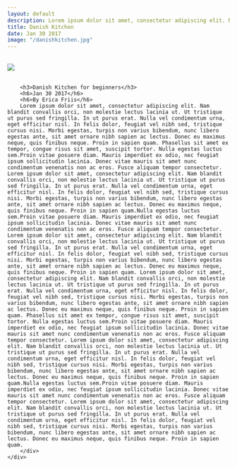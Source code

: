 ```yaml
---
layout: default
description: Lorem ipsum dolor sit amet, consectetur adipiscing elit. Nam blandit convallis orci, non molestie lectus lacinia ut. Ut tristique ut purus sed fringilla. In ut purus erat. Nulla vel condimentum urna, eget efficitur nisl.  
title: Danish Kitchen
date: Jan 30 2017
image: "/danishkitchen.jpg"
---
```

<br>
<div class="container-fluid">
    <div class="row-fluid">
        <div class="col-md-8 col-md-offset-2">
        <img src="{{page.image}}" class="img-responsive">
        <br>
        <br>

        <h3>Danish Kitchen for beginners</h3>
        <h6>Jan 30 2017</h6>
        <h6>By Erica Friis</h6>
        Lorem ipsum dolor sit amet, consectetur adipiscing elit. Nam blandit convallis orci, non molestie lectus lacinia ut. Ut tristique ut purus sed fringilla. In ut purus erat. Nulla vel condimentum urna, eget efficitur nisl. In felis dolor, feugiat vel nibh sed, tristique cursus nisi. Morbi egestas, turpis non varius bibendum, nunc libero egestas ante, sit amet ornare nibh sapien ac lectus. Donec eu maximus neque, quis finibus neque. Proin in sapien quam. Phasellus sit amet ex tempor, congue risus sit amet, suscipit tortor. Nulla egestas luctus sem.Proin vitae posuere diam. Mauris imperdiet ex odio, nec feugiat ipsum sollicitudin lacinia. Donec vitae mauris sit amet nunc condimentum venenatis non ac eros. Fusce aliquam tempor consectetur. Lorem ipsum dolor sit amet, consectetur adipiscing elit. Nam blandit convallis orci, non molestie lectus lacinia ut. Ut tristique ut purus sed fringilla. In ut purus erat. Nulla vel condimentum urna, eget efficitur nisl. In felis dolor, feugiat vel nibh sed, tristique cursus nisi. Morbi egestas, turpis non varius bibendum, nunc libero egestas ante, sit amet ornare nibh sapien ac lectus. Donec eu maximus neque, quis finibus neque. Proin in sapien quam.Nulla egestas luctus sem.Proin vitae posuere diam. Mauris imperdiet ex odio, nec feugiat ipsum sollicitudin lacinia. Donec vitae mauris sit amet nunc condimentum venenatis non ac eros. Fusce aliquam tempor consectetur. Lorem ipsum dolor sit amet, consectetur adipiscing elit. Nam blandit convallis orci, non molestie lectus lacinia ut. Ut tristique ut purus sed fringilla. In ut purus erat. Nulla vel condimentum urna, eget efficitur nisl. In felis dolor, feugiat vel nibh sed, tristique cursus nisi. Morbi egestas, turpis non varius bibendum, nunc libero egestas ante, sit amet ornare nibh sapien ac lectus. Donec eu maximus neque, quis finibus neque. Proin in sapien quam. Lorem ipsum dolor sit amet, consectetur adipiscing elit. Nam blandit convallis orci, non molestie lectus lacinia ut. Ut tristique ut purus sed fringilla. In ut purus erat. Nulla vel condimentum urna, eget efficitur nisl. In felis dolor, feugiat vel nibh sed, tristique cursus nisi. Morbi egestas, turpis non varius bibendum, nunc libero egestas ante, sit amet ornare nibh sapien ac lectus. Donec eu maximus neque, quis finibus neque. Proin in sapien quam. Phasellus sit amet ex tempor, congue risus sit amet, suscipit tortor. Nulla egestas luctus sem.Proin vitae posuere diam. Mauris imperdiet ex odio, nec feugiat ipsum sollicitudin lacinia. Donec vitae mauris sit amet nunc condimentum venenatis non ac eros. Fusce aliquam tempor consectetur. Lorem ipsum dolor sit amet, consectetur adipiscing elit. Nam blandit convallis orci, non molestie lectus lacinia ut. Ut tristique ut purus sed fringilla. In ut purus erat. Nulla vel condimentum urna, eget efficitur nisl. In felis dolor, feugiat vel nibh sed, tristique cursus nisi. Morbi egestas, turpis non varius bibendum, nunc libero egestas ante, sit amet ornare nibh sapien ac lectus. Donec eu maximus neque, quis finibus neque. Proin in sapien quam.Nulla egestas luctus sem.Proin vitae posuere diam. Mauris imperdiet ex odio, nec feugiat ipsum sollicitudin lacinia. Donec vitae mauris sit amet nunc condimentum venenatis non ac eros. Fusce aliquam tempor consectetur. Lorem ipsum dolor sit amet, consectetur adipiscing elit. Nam blandit convallis orci, non molestie lectus lacinia ut. Ut tristique ut purus sed fringilla. In ut purus erat. Nulla vel condimentum urna, eget efficitur nisl. In felis dolor, feugiat vel nibh sed, tristique cursus nisi. Morbi egestas, turpis non varius bibendum, nunc libero egestas ante, sit amet ornare nibh sapien ac lectus. Donec eu maximus neque, quis finibus neque. Proin in sapien quam.
        </div>
    </div>
</div>  
<br>
<br>






